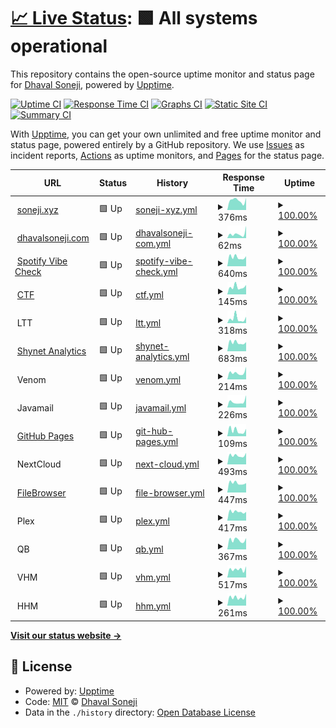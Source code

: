 # [📈 Live Status](https://uptime.soneji.xyz): <!--live status--> **🟩 All systems operational**

This repository contains the open-source uptime monitor and status page for [Dhaval Soneji](https://soneji.xyz), powered by [Upptime](https://github.com/upptime/upptime).

[![Uptime CI](https://github.com/soneji/upptime/workflows/Uptime%20CI/badge.svg)](https://github.com/soneji/uptime/actions?query=workflow%3A%22Uptime+CI%22)
[![Response Time CI](https://github.com/soneji/upptime/workflows/Response%20Time%20CI/badge.svg)](https://github.com/soneji/uptime/actions?query=workflow%3A%22Response+Time+CI%22)
[![Graphs CI](https://github.com/soneji/upptime/workflows/Graphs%20CI/badge.svg)](https://github.com/soneji/uptime/actions?query=workflow%3A%22Graphs+CI%22)
[![Static Site CI](https://github.com/soneji/upptime/workflows/Static%20Site%20CI/badge.svg)](https://github.com/soneji/uptime/actions?query=workflow%3A%22Static+Site+CI%22)
[![Summary CI](https://github.com/soneji/upptime/workflows/Summary%20CI/badge.svg)](https://github.com/soneji/uptime/actions?query=workflow%3A%22Summary+CI%22)

With [Upptime](https://upptime.js.org), you can get your own unlimited and free uptime monitor and status page, powered entirely by a GitHub repository. We use [Issues](https://github.com/soneji/upptime/issues) as incident reports, [Actions](https://github.com/soneji/upptime/actions) as uptime monitors, and [Pages](https://uptime.soneji.xyz) for the status page.

<!--start: status pages-->
<!-- This summary is generated by Upptime (https://github.com/upptime/upptime) -->
<!-- Do not edit this manually, your changes will be overwritten -->
<!-- prettier-ignore -->
| URL | Status | History | Response Time | Uptime |
| --- | ------ | ------- | ------------- | ------ |
| <img alt="" src="https://favicons.githubusercontent.com/null" height="13"> [soneji.xyz](soneji.xyz) | 🟩 Up | [soneji-xyz.yml](https://github.com/Soneji/uptime/commits/HEAD/history/soneji-xyz.yml) | <details><summary><img alt="Response time graph" src="./graphs/soneji-xyz/response-time-week.png" height="20"> 376ms</summary><br><a href="https://uptime.soneji.xyz/history/soneji-xyz"><img alt="Response time 283" src="https://img.shields.io/endpoint?url=https%3A%2F%2Fraw.githubusercontent.com%2FSoneji%2Fuptime%2FHEAD%2Fapi%2Fsoneji-xyz%2Fresponse-time.json"></a><br><a href="https://uptime.soneji.xyz/history/soneji-xyz"><img alt="24-hour response time 475" src="https://img.shields.io/endpoint?url=https%3A%2F%2Fraw.githubusercontent.com%2FSoneji%2Fuptime%2FHEAD%2Fapi%2Fsoneji-xyz%2Fresponse-time-day.json"></a><br><a href="https://uptime.soneji.xyz/history/soneji-xyz"><img alt="7-day response time 376" src="https://img.shields.io/endpoint?url=https%3A%2F%2Fraw.githubusercontent.com%2FSoneji%2Fuptime%2FHEAD%2Fapi%2Fsoneji-xyz%2Fresponse-time-week.json"></a><br><a href="https://uptime.soneji.xyz/history/soneji-xyz"><img alt="30-day response time 392" src="https://img.shields.io/endpoint?url=https%3A%2F%2Fraw.githubusercontent.com%2FSoneji%2Fuptime%2FHEAD%2Fapi%2Fsoneji-xyz%2Fresponse-time-month.json"></a><br><a href="https://uptime.soneji.xyz/history/soneji-xyz"><img alt="1-year response time 283" src="https://img.shields.io/endpoint?url=https%3A%2F%2Fraw.githubusercontent.com%2FSoneji%2Fuptime%2FHEAD%2Fapi%2Fsoneji-xyz%2Fresponse-time-year.json"></a></details> | <details><summary><a href="https://uptime.soneji.xyz/history/soneji-xyz">100.00%</a></summary><a href="https://uptime.soneji.xyz/history/soneji-xyz"><img alt="All-time uptime 100.00%" src="https://img.shields.io/endpoint?url=https%3A%2F%2Fraw.githubusercontent.com%2FSoneji%2Fuptime%2FHEAD%2Fapi%2Fsoneji-xyz%2Fuptime.json"></a><br><a href="https://uptime.soneji.xyz/history/soneji-xyz"><img alt="24-hour uptime 100.00%" src="https://img.shields.io/endpoint?url=https%3A%2F%2Fraw.githubusercontent.com%2FSoneji%2Fuptime%2FHEAD%2Fapi%2Fsoneji-xyz%2Fuptime-day.json"></a><br><a href="https://uptime.soneji.xyz/history/soneji-xyz"><img alt="7-day uptime 100.00%" src="https://img.shields.io/endpoint?url=https%3A%2F%2Fraw.githubusercontent.com%2FSoneji%2Fuptime%2FHEAD%2Fapi%2Fsoneji-xyz%2Fuptime-week.json"></a><br><a href="https://uptime.soneji.xyz/history/soneji-xyz"><img alt="30-day uptime 100.00%" src="https://img.shields.io/endpoint?url=https%3A%2F%2Fraw.githubusercontent.com%2FSoneji%2Fuptime%2FHEAD%2Fapi%2Fsoneji-xyz%2Fuptime-month.json"></a><br><a href="https://uptime.soneji.xyz/history/soneji-xyz"><img alt="1-year uptime 100.00%" src="https://img.shields.io/endpoint?url=https%3A%2F%2Fraw.githubusercontent.com%2FSoneji%2Fuptime%2FHEAD%2Fapi%2Fsoneji-xyz%2Fuptime-year.json"></a></details>
| <img alt="" src="https://favicons.githubusercontent.com/null" height="13"> [dhavalsoneji.com](dhavalsoneji.com) | 🟩 Up | [dhavalsoneji-com.yml](https://github.com/Soneji/uptime/commits/HEAD/history/dhavalsoneji-com.yml) | <details><summary><img alt="Response time graph" src="./graphs/dhavalsoneji-com/response-time-week.png" height="20"> 62ms</summary><br><a href="https://uptime.soneji.xyz/history/dhavalsoneji-com"><img alt="Response time 93" src="https://img.shields.io/endpoint?url=https%3A%2F%2Fraw.githubusercontent.com%2FSoneji%2Fuptime%2FHEAD%2Fapi%2Fdhavalsoneji-com%2Fresponse-time.json"></a><br><a href="https://uptime.soneji.xyz/history/dhavalsoneji-com"><img alt="24-hour response time 172" src="https://img.shields.io/endpoint?url=https%3A%2F%2Fraw.githubusercontent.com%2FSoneji%2Fuptime%2FHEAD%2Fapi%2Fdhavalsoneji-com%2Fresponse-time-day.json"></a><br><a href="https://uptime.soneji.xyz/history/dhavalsoneji-com"><img alt="7-day response time 62" src="https://img.shields.io/endpoint?url=https%3A%2F%2Fraw.githubusercontent.com%2FSoneji%2Fuptime%2FHEAD%2Fapi%2Fdhavalsoneji-com%2Fresponse-time-week.json"></a><br><a href="https://uptime.soneji.xyz/history/dhavalsoneji-com"><img alt="30-day response time 77" src="https://img.shields.io/endpoint?url=https%3A%2F%2Fraw.githubusercontent.com%2FSoneji%2Fuptime%2FHEAD%2Fapi%2Fdhavalsoneji-com%2Fresponse-time-month.json"></a><br><a href="https://uptime.soneji.xyz/history/dhavalsoneji-com"><img alt="1-year response time 93" src="https://img.shields.io/endpoint?url=https%3A%2F%2Fraw.githubusercontent.com%2FSoneji%2Fuptime%2FHEAD%2Fapi%2Fdhavalsoneji-com%2Fresponse-time-year.json"></a></details> | <details><summary><a href="https://uptime.soneji.xyz/history/dhavalsoneji-com">100.00%</a></summary><a href="https://uptime.soneji.xyz/history/dhavalsoneji-com"><img alt="All-time uptime 100.00%" src="https://img.shields.io/endpoint?url=https%3A%2F%2Fraw.githubusercontent.com%2FSoneji%2Fuptime%2FHEAD%2Fapi%2Fdhavalsoneji-com%2Fuptime.json"></a><br><a href="https://uptime.soneji.xyz/history/dhavalsoneji-com"><img alt="24-hour uptime 100.00%" src="https://img.shields.io/endpoint?url=https%3A%2F%2Fraw.githubusercontent.com%2FSoneji%2Fuptime%2FHEAD%2Fapi%2Fdhavalsoneji-com%2Fuptime-day.json"></a><br><a href="https://uptime.soneji.xyz/history/dhavalsoneji-com"><img alt="7-day uptime 100.00%" src="https://img.shields.io/endpoint?url=https%3A%2F%2Fraw.githubusercontent.com%2FSoneji%2Fuptime%2FHEAD%2Fapi%2Fdhavalsoneji-com%2Fuptime-week.json"></a><br><a href="https://uptime.soneji.xyz/history/dhavalsoneji-com"><img alt="30-day uptime 100.00%" src="https://img.shields.io/endpoint?url=https%3A%2F%2Fraw.githubusercontent.com%2FSoneji%2Fuptime%2FHEAD%2Fapi%2Fdhavalsoneji-com%2Fuptime-month.json"></a><br><a href="https://uptime.soneji.xyz/history/dhavalsoneji-com"><img alt="1-year uptime 100.00%" src="https://img.shields.io/endpoint?url=https%3A%2F%2Fraw.githubusercontent.com%2FSoneji%2Fuptime%2FHEAD%2Fapi%2Fdhavalsoneji-com%2Fuptime-year.json"></a></details>
| <img alt="" src="https://favicons.githubusercontent.com/null" height="13"> [Spotify Vibe Check](spotify.soneji.xyz) | 🟩 Up | [spotify-vibe-check.yml](https://github.com/Soneji/uptime/commits/HEAD/history/spotify-vibe-check.yml) | <details><summary><img alt="Response time graph" src="./graphs/spotify-vibe-check/response-time-week.png" height="20"> 640ms</summary><br><a href="https://uptime.soneji.xyz/history/spotify-vibe-check"><img alt="Response time 607" src="https://img.shields.io/endpoint?url=https%3A%2F%2Fraw.githubusercontent.com%2FSoneji%2Fuptime%2FHEAD%2Fapi%2Fspotify-vibe-check%2Fresponse-time.json"></a><br><a href="https://uptime.soneji.xyz/history/spotify-vibe-check"><img alt="24-hour response time 710" src="https://img.shields.io/endpoint?url=https%3A%2F%2Fraw.githubusercontent.com%2FSoneji%2Fuptime%2FHEAD%2Fapi%2Fspotify-vibe-check%2Fresponse-time-day.json"></a><br><a href="https://uptime.soneji.xyz/history/spotify-vibe-check"><img alt="7-day response time 640" src="https://img.shields.io/endpoint?url=https%3A%2F%2Fraw.githubusercontent.com%2FSoneji%2Fuptime%2FHEAD%2Fapi%2Fspotify-vibe-check%2Fresponse-time-week.json"></a><br><a href="https://uptime.soneji.xyz/history/spotify-vibe-check"><img alt="30-day response time 665" src="https://img.shields.io/endpoint?url=https%3A%2F%2Fraw.githubusercontent.com%2FSoneji%2Fuptime%2FHEAD%2Fapi%2Fspotify-vibe-check%2Fresponse-time-month.json"></a><br><a href="https://uptime.soneji.xyz/history/spotify-vibe-check"><img alt="1-year response time 607" src="https://img.shields.io/endpoint?url=https%3A%2F%2Fraw.githubusercontent.com%2FSoneji%2Fuptime%2FHEAD%2Fapi%2Fspotify-vibe-check%2Fresponse-time-year.json"></a></details> | <details><summary><a href="https://uptime.soneji.xyz/history/spotify-vibe-check">100.00%</a></summary><a href="https://uptime.soneji.xyz/history/spotify-vibe-check"><img alt="All-time uptime 97.95%" src="https://img.shields.io/endpoint?url=https%3A%2F%2Fraw.githubusercontent.com%2FSoneji%2Fuptime%2FHEAD%2Fapi%2Fspotify-vibe-check%2Fuptime.json"></a><br><a href="https://uptime.soneji.xyz/history/spotify-vibe-check"><img alt="24-hour uptime 100.00%" src="https://img.shields.io/endpoint?url=https%3A%2F%2Fraw.githubusercontent.com%2FSoneji%2Fuptime%2FHEAD%2Fapi%2Fspotify-vibe-check%2Fuptime-day.json"></a><br><a href="https://uptime.soneji.xyz/history/spotify-vibe-check"><img alt="7-day uptime 100.00%" src="https://img.shields.io/endpoint?url=https%3A%2F%2Fraw.githubusercontent.com%2FSoneji%2Fuptime%2FHEAD%2Fapi%2Fspotify-vibe-check%2Fuptime-week.json"></a><br><a href="https://uptime.soneji.xyz/history/spotify-vibe-check"><img alt="30-day uptime 100.00%" src="https://img.shields.io/endpoint?url=https%3A%2F%2Fraw.githubusercontent.com%2FSoneji%2Fuptime%2FHEAD%2Fapi%2Fspotify-vibe-check%2Fuptime-month.json"></a><br><a href="https://uptime.soneji.xyz/history/spotify-vibe-check"><img alt="1-year uptime 97.95%" src="https://img.shields.io/endpoint?url=https%3A%2F%2Fraw.githubusercontent.com%2FSoneji%2Fuptime%2FHEAD%2Fapi%2Fspotify-vibe-check%2Fuptime-year.json"></a></details>
| <img alt="" src="https://favicons.githubusercontent.com/ctf.soneji.xyz" height="13"> [CTF](https://ctf.soneji.xyz) | 🟩 Up | [ctf.yml](https://github.com/Soneji/uptime/commits/HEAD/history/ctf.yml) | <details><summary><img alt="Response time graph" src="./graphs/ctf/response-time-week.png" height="20"> 145ms</summary><br><a href="https://uptime.soneji.xyz/history/ctf"><img alt="Response time 344" src="https://img.shields.io/endpoint?url=https%3A%2F%2Fraw.githubusercontent.com%2FSoneji%2Fuptime%2FHEAD%2Fapi%2Fctf%2Fresponse-time.json"></a><br><a href="https://uptime.soneji.xyz/history/ctf"><img alt="24-hour response time 184" src="https://img.shields.io/endpoint?url=https%3A%2F%2Fraw.githubusercontent.com%2FSoneji%2Fuptime%2FHEAD%2Fapi%2Fctf%2Fresponse-time-day.json"></a><br><a href="https://uptime.soneji.xyz/history/ctf"><img alt="7-day response time 145" src="https://img.shields.io/endpoint?url=https%3A%2F%2Fraw.githubusercontent.com%2FSoneji%2Fuptime%2FHEAD%2Fapi%2Fctf%2Fresponse-time-week.json"></a><br><a href="https://uptime.soneji.xyz/history/ctf"><img alt="30-day response time 179" src="https://img.shields.io/endpoint?url=https%3A%2F%2Fraw.githubusercontent.com%2FSoneji%2Fuptime%2FHEAD%2Fapi%2Fctf%2Fresponse-time-month.json"></a><br><a href="https://uptime.soneji.xyz/history/ctf"><img alt="1-year response time 344" src="https://img.shields.io/endpoint?url=https%3A%2F%2Fraw.githubusercontent.com%2FSoneji%2Fuptime%2FHEAD%2Fapi%2Fctf%2Fresponse-time-year.json"></a></details> | <details><summary><a href="https://uptime.soneji.xyz/history/ctf">100.00%</a></summary><a href="https://uptime.soneji.xyz/history/ctf"><img alt="All-time uptime 99.52%" src="https://img.shields.io/endpoint?url=https%3A%2F%2Fraw.githubusercontent.com%2FSoneji%2Fuptime%2FHEAD%2Fapi%2Fctf%2Fuptime.json"></a><br><a href="https://uptime.soneji.xyz/history/ctf"><img alt="24-hour uptime 100.00%" src="https://img.shields.io/endpoint?url=https%3A%2F%2Fraw.githubusercontent.com%2FSoneji%2Fuptime%2FHEAD%2Fapi%2Fctf%2Fuptime-day.json"></a><br><a href="https://uptime.soneji.xyz/history/ctf"><img alt="7-day uptime 100.00%" src="https://img.shields.io/endpoint?url=https%3A%2F%2Fraw.githubusercontent.com%2FSoneji%2Fuptime%2FHEAD%2Fapi%2Fctf%2Fuptime-week.json"></a><br><a href="https://uptime.soneji.xyz/history/ctf"><img alt="30-day uptime 100.00%" src="https://img.shields.io/endpoint?url=https%3A%2F%2Fraw.githubusercontent.com%2FSoneji%2Fuptime%2FHEAD%2Fapi%2Fctf%2Fuptime-month.json"></a><br><a href="https://uptime.soneji.xyz/history/ctf"><img alt="1-year uptime 99.52%" src="https://img.shields.io/endpoint?url=https%3A%2F%2Fraw.githubusercontent.com%2FSoneji%2Fuptime%2FHEAD%2Fapi%2Fctf%2Fuptime-year.json"></a></details>
| <img alt="" src="https://favicons.githubusercontent.com/null" height="13"> LTT | 🟩 Up | [ltt.yml](https://github.com/Soneji/uptime/commits/HEAD/history/ltt.yml) | <details><summary><img alt="Response time graph" src="./graphs/ltt/response-time-week.png" height="20"> 318ms</summary><br><a href="https://uptime.soneji.xyz/history/ltt"><img alt="Response time 331" src="https://img.shields.io/endpoint?url=https%3A%2F%2Fraw.githubusercontent.com%2FSoneji%2Fuptime%2FHEAD%2Fapi%2Fltt%2Fresponse-time.json"></a><br><a href="https://uptime.soneji.xyz/history/ltt"><img alt="24-hour response time 443" src="https://img.shields.io/endpoint?url=https%3A%2F%2Fraw.githubusercontent.com%2FSoneji%2Fuptime%2FHEAD%2Fapi%2Fltt%2Fresponse-time-day.json"></a><br><a href="https://uptime.soneji.xyz/history/ltt"><img alt="7-day response time 318" src="https://img.shields.io/endpoint?url=https%3A%2F%2Fraw.githubusercontent.com%2FSoneji%2Fuptime%2FHEAD%2Fapi%2Fltt%2Fresponse-time-week.json"></a><br><a href="https://uptime.soneji.xyz/history/ltt"><img alt="30-day response time 260" src="https://img.shields.io/endpoint?url=https%3A%2F%2Fraw.githubusercontent.com%2FSoneji%2Fuptime%2FHEAD%2Fapi%2Fltt%2Fresponse-time-month.json"></a><br><a href="https://uptime.soneji.xyz/history/ltt"><img alt="1-year response time 331" src="https://img.shields.io/endpoint?url=https%3A%2F%2Fraw.githubusercontent.com%2FSoneji%2Fuptime%2FHEAD%2Fapi%2Fltt%2Fresponse-time-year.json"></a></details> | <details><summary><a href="https://uptime.soneji.xyz/history/ltt">100.00%</a></summary><a href="https://uptime.soneji.xyz/history/ltt"><img alt="All-time uptime 99.98%" src="https://img.shields.io/endpoint?url=https%3A%2F%2Fraw.githubusercontent.com%2FSoneji%2Fuptime%2FHEAD%2Fapi%2Fltt%2Fuptime.json"></a><br><a href="https://uptime.soneji.xyz/history/ltt"><img alt="24-hour uptime 100.00%" src="https://img.shields.io/endpoint?url=https%3A%2F%2Fraw.githubusercontent.com%2FSoneji%2Fuptime%2FHEAD%2Fapi%2Fltt%2Fuptime-day.json"></a><br><a href="https://uptime.soneji.xyz/history/ltt"><img alt="7-day uptime 100.00%" src="https://img.shields.io/endpoint?url=https%3A%2F%2Fraw.githubusercontent.com%2FSoneji%2Fuptime%2FHEAD%2Fapi%2Fltt%2Fuptime-week.json"></a><br><a href="https://uptime.soneji.xyz/history/ltt"><img alt="30-day uptime 99.96%" src="https://img.shields.io/endpoint?url=https%3A%2F%2Fraw.githubusercontent.com%2FSoneji%2Fuptime%2FHEAD%2Fapi%2Fltt%2Fuptime-month.json"></a><br><a href="https://uptime.soneji.xyz/history/ltt"><img alt="1-year uptime 99.98%" src="https://img.shields.io/endpoint?url=https%3A%2F%2Fraw.githubusercontent.com%2FSoneji%2Fuptime%2FHEAD%2Fapi%2Fltt%2Fuptime-year.json"></a></details>
| <img alt="" src="https://favicons.githubusercontent.com/shynetanalytics.com" height="13"> [Shynet Analytics](https://shynetanalytics.com) | 🟩 Up | [shynet-analytics.yml](https://github.com/Soneji/uptime/commits/HEAD/history/shynet-analytics.yml) | <details><summary><img alt="Response time graph" src="./graphs/shynet-analytics/response-time-week.png" height="20"> 683ms</summary><br><a href="https://uptime.soneji.xyz/history/shynet-analytics"><img alt="Response time 957" src="https://img.shields.io/endpoint?url=https%3A%2F%2Fraw.githubusercontent.com%2FSoneji%2Fuptime%2FHEAD%2Fapi%2Fshynet-analytics%2Fresponse-time.json"></a><br><a href="https://uptime.soneji.xyz/history/shynet-analytics"><img alt="24-hour response time 713" src="https://img.shields.io/endpoint?url=https%3A%2F%2Fraw.githubusercontent.com%2FSoneji%2Fuptime%2FHEAD%2Fapi%2Fshynet-analytics%2Fresponse-time-day.json"></a><br><a href="https://uptime.soneji.xyz/history/shynet-analytics"><img alt="7-day response time 683" src="https://img.shields.io/endpoint?url=https%3A%2F%2Fraw.githubusercontent.com%2FSoneji%2Fuptime%2FHEAD%2Fapi%2Fshynet-analytics%2Fresponse-time-week.json"></a><br><a href="https://uptime.soneji.xyz/history/shynet-analytics"><img alt="30-day response time 688" src="https://img.shields.io/endpoint?url=https%3A%2F%2Fraw.githubusercontent.com%2FSoneji%2Fuptime%2FHEAD%2Fapi%2Fshynet-analytics%2Fresponse-time-month.json"></a><br><a href="https://uptime.soneji.xyz/history/shynet-analytics"><img alt="1-year response time 957" src="https://img.shields.io/endpoint?url=https%3A%2F%2Fraw.githubusercontent.com%2FSoneji%2Fuptime%2FHEAD%2Fapi%2Fshynet-analytics%2Fresponse-time-year.json"></a></details> | <details><summary><a href="https://uptime.soneji.xyz/history/shynet-analytics">100.00%</a></summary><a href="https://uptime.soneji.xyz/history/shynet-analytics"><img alt="All-time uptime 99.93%" src="https://img.shields.io/endpoint?url=https%3A%2F%2Fraw.githubusercontent.com%2FSoneji%2Fuptime%2FHEAD%2Fapi%2Fshynet-analytics%2Fuptime.json"></a><br><a href="https://uptime.soneji.xyz/history/shynet-analytics"><img alt="24-hour uptime 100.00%" src="https://img.shields.io/endpoint?url=https%3A%2F%2Fraw.githubusercontent.com%2FSoneji%2Fuptime%2FHEAD%2Fapi%2Fshynet-analytics%2Fuptime-day.json"></a><br><a href="https://uptime.soneji.xyz/history/shynet-analytics"><img alt="7-day uptime 100.00%" src="https://img.shields.io/endpoint?url=https%3A%2F%2Fraw.githubusercontent.com%2FSoneji%2Fuptime%2FHEAD%2Fapi%2Fshynet-analytics%2Fuptime-week.json"></a><br><a href="https://uptime.soneji.xyz/history/shynet-analytics"><img alt="30-day uptime 100.00%" src="https://img.shields.io/endpoint?url=https%3A%2F%2Fraw.githubusercontent.com%2FSoneji%2Fuptime%2FHEAD%2Fapi%2Fshynet-analytics%2Fuptime-month.json"></a><br><a href="https://uptime.soneji.xyz/history/shynet-analytics"><img alt="1-year uptime 99.93%" src="https://img.shields.io/endpoint?url=https%3A%2F%2Fraw.githubusercontent.com%2FSoneji%2Fuptime%2FHEAD%2Fapi%2Fshynet-analytics%2Fuptime-year.json"></a></details>
| <img alt="" src="https://favicons.githubusercontent.com/null" height="13"> Venom | 🟩 Up | [venom.yml](https://github.com/Soneji/uptime/commits/HEAD/history/venom.yml) | <details><summary><img alt="Response time graph" src="./graphs/venom/response-time-week.png" height="20"> 214ms</summary><br><a href="https://uptime.soneji.xyz/history/venom"><img alt="Response time 243" src="https://img.shields.io/endpoint?url=https%3A%2F%2Fraw.githubusercontent.com%2FSoneji%2Fuptime%2FHEAD%2Fapi%2Fvenom%2Fresponse-time.json"></a><br><a href="https://uptime.soneji.xyz/history/venom"><img alt="24-hour response time 394" src="https://img.shields.io/endpoint?url=https%3A%2F%2Fraw.githubusercontent.com%2FSoneji%2Fuptime%2FHEAD%2Fapi%2Fvenom%2Fresponse-time-day.json"></a><br><a href="https://uptime.soneji.xyz/history/venom"><img alt="7-day response time 214" src="https://img.shields.io/endpoint?url=https%3A%2F%2Fraw.githubusercontent.com%2FSoneji%2Fuptime%2FHEAD%2Fapi%2Fvenom%2Fresponse-time-week.json"></a><br><a href="https://uptime.soneji.xyz/history/venom"><img alt="30-day response time 214" src="https://img.shields.io/endpoint?url=https%3A%2F%2Fraw.githubusercontent.com%2FSoneji%2Fuptime%2FHEAD%2Fapi%2Fvenom%2Fresponse-time-month.json"></a><br><a href="https://uptime.soneji.xyz/history/venom"><img alt="1-year response time 243" src="https://img.shields.io/endpoint?url=https%3A%2F%2Fraw.githubusercontent.com%2FSoneji%2Fuptime%2FHEAD%2Fapi%2Fvenom%2Fresponse-time-year.json"></a></details> | <details><summary><a href="https://uptime.soneji.xyz/history/venom">100.00%</a></summary><a href="https://uptime.soneji.xyz/history/venom"><img alt="All-time uptime 99.99%" src="https://img.shields.io/endpoint?url=https%3A%2F%2Fraw.githubusercontent.com%2FSoneji%2Fuptime%2FHEAD%2Fapi%2Fvenom%2Fuptime.json"></a><br><a href="https://uptime.soneji.xyz/history/venom"><img alt="24-hour uptime 100.00%" src="https://img.shields.io/endpoint?url=https%3A%2F%2Fraw.githubusercontent.com%2FSoneji%2Fuptime%2FHEAD%2Fapi%2Fvenom%2Fuptime-day.json"></a><br><a href="https://uptime.soneji.xyz/history/venom"><img alt="7-day uptime 100.00%" src="https://img.shields.io/endpoint?url=https%3A%2F%2Fraw.githubusercontent.com%2FSoneji%2Fuptime%2FHEAD%2Fapi%2Fvenom%2Fuptime-week.json"></a><br><a href="https://uptime.soneji.xyz/history/venom"><img alt="30-day uptime 100.00%" src="https://img.shields.io/endpoint?url=https%3A%2F%2Fraw.githubusercontent.com%2FSoneji%2Fuptime%2FHEAD%2Fapi%2Fvenom%2Fuptime-month.json"></a><br><a href="https://uptime.soneji.xyz/history/venom"><img alt="1-year uptime 99.99%" src="https://img.shields.io/endpoint?url=https%3A%2F%2Fraw.githubusercontent.com%2FSoneji%2Fuptime%2FHEAD%2Fapi%2Fvenom%2Fuptime-year.json"></a></details>
| <img alt="" src="https://favicons.githubusercontent.com/null" height="13"> Javamail | 🟩 Up | [javamail.yml](https://github.com/Soneji/uptime/commits/HEAD/history/javamail.yml) | <details><summary><img alt="Response time graph" src="./graphs/javamail/response-time-week.png" height="20"> 226ms</summary><br><a href="https://uptime.soneji.xyz/history/javamail"><img alt="Response time 389" src="https://img.shields.io/endpoint?url=https%3A%2F%2Fraw.githubusercontent.com%2FSoneji%2Fuptime%2FHEAD%2Fapi%2Fjavamail%2Fresponse-time.json"></a><br><a href="https://uptime.soneji.xyz/history/javamail"><img alt="24-hour response time 481" src="https://img.shields.io/endpoint?url=https%3A%2F%2Fraw.githubusercontent.com%2FSoneji%2Fuptime%2FHEAD%2Fapi%2Fjavamail%2Fresponse-time-day.json"></a><br><a href="https://uptime.soneji.xyz/history/javamail"><img alt="7-day response time 226" src="https://img.shields.io/endpoint?url=https%3A%2F%2Fraw.githubusercontent.com%2FSoneji%2Fuptime%2FHEAD%2Fapi%2Fjavamail%2Fresponse-time-week.json"></a><br><a href="https://uptime.soneji.xyz/history/javamail"><img alt="30-day response time 255" src="https://img.shields.io/endpoint?url=https%3A%2F%2Fraw.githubusercontent.com%2FSoneji%2Fuptime%2FHEAD%2Fapi%2Fjavamail%2Fresponse-time-month.json"></a><br><a href="https://uptime.soneji.xyz/history/javamail"><img alt="1-year response time 389" src="https://img.shields.io/endpoint?url=https%3A%2F%2Fraw.githubusercontent.com%2FSoneji%2Fuptime%2FHEAD%2Fapi%2Fjavamail%2Fresponse-time-year.json"></a></details> | <details><summary><a href="https://uptime.soneji.xyz/history/javamail">100.00%</a></summary><a href="https://uptime.soneji.xyz/history/javamail"><img alt="All-time uptime 99.99%" src="https://img.shields.io/endpoint?url=https%3A%2F%2Fraw.githubusercontent.com%2FSoneji%2Fuptime%2FHEAD%2Fapi%2Fjavamail%2Fuptime.json"></a><br><a href="https://uptime.soneji.xyz/history/javamail"><img alt="24-hour uptime 100.00%" src="https://img.shields.io/endpoint?url=https%3A%2F%2Fraw.githubusercontent.com%2FSoneji%2Fuptime%2FHEAD%2Fapi%2Fjavamail%2Fuptime-day.json"></a><br><a href="https://uptime.soneji.xyz/history/javamail"><img alt="7-day uptime 100.00%" src="https://img.shields.io/endpoint?url=https%3A%2F%2Fraw.githubusercontent.com%2FSoneji%2Fuptime%2FHEAD%2Fapi%2Fjavamail%2Fuptime-week.json"></a><br><a href="https://uptime.soneji.xyz/history/javamail"><img alt="30-day uptime 100.00%" src="https://img.shields.io/endpoint?url=https%3A%2F%2Fraw.githubusercontent.com%2FSoneji%2Fuptime%2FHEAD%2Fapi%2Fjavamail%2Fuptime-month.json"></a><br><a href="https://uptime.soneji.xyz/history/javamail"><img alt="1-year uptime 99.99%" src="https://img.shields.io/endpoint?url=https%3A%2F%2Fraw.githubusercontent.com%2FSoneji%2Fuptime%2FHEAD%2Fapi%2Fjavamail%2Fuptime-year.json"></a></details>
| <img alt="" src="https://favicons.githubusercontent.com/github.soneji.xyz" height="13"> [GitHub Pages](https://github.soneji.xyz) | 🟩 Up | [git-hub-pages.yml](https://github.com/Soneji/uptime/commits/HEAD/history/git-hub-pages.yml) | <details><summary><img alt="Response time graph" src="./graphs/git-hub-pages/response-time-week.png" height="20"> 109ms</summary><br><a href="https://uptime.soneji.xyz/history/git-hub-pages"><img alt="Response time 109" src="https://img.shields.io/endpoint?url=https%3A%2F%2Fraw.githubusercontent.com%2FSoneji%2Fuptime%2FHEAD%2Fapi%2Fgit-hub-pages%2Fresponse-time.json"></a><br><a href="https://uptime.soneji.xyz/history/git-hub-pages"><img alt="24-hour response time 145" src="https://img.shields.io/endpoint?url=https%3A%2F%2Fraw.githubusercontent.com%2FSoneji%2Fuptime%2FHEAD%2Fapi%2Fgit-hub-pages%2Fresponse-time-day.json"></a><br><a href="https://uptime.soneji.xyz/history/git-hub-pages"><img alt="7-day response time 109" src="https://img.shields.io/endpoint?url=https%3A%2F%2Fraw.githubusercontent.com%2FSoneji%2Fuptime%2FHEAD%2Fapi%2Fgit-hub-pages%2Fresponse-time-week.json"></a><br><a href="https://uptime.soneji.xyz/history/git-hub-pages"><img alt="30-day response time 118" src="https://img.shields.io/endpoint?url=https%3A%2F%2Fraw.githubusercontent.com%2FSoneji%2Fuptime%2FHEAD%2Fapi%2Fgit-hub-pages%2Fresponse-time-month.json"></a><br><a href="https://uptime.soneji.xyz/history/git-hub-pages"><img alt="1-year response time 109" src="https://img.shields.io/endpoint?url=https%3A%2F%2Fraw.githubusercontent.com%2FSoneji%2Fuptime%2FHEAD%2Fapi%2Fgit-hub-pages%2Fresponse-time-year.json"></a></details> | <details><summary><a href="https://uptime.soneji.xyz/history/git-hub-pages">100.00%</a></summary><a href="https://uptime.soneji.xyz/history/git-hub-pages"><img alt="All-time uptime 98.03%" src="https://img.shields.io/endpoint?url=https%3A%2F%2Fraw.githubusercontent.com%2FSoneji%2Fuptime%2FHEAD%2Fapi%2Fgit-hub-pages%2Fuptime.json"></a><br><a href="https://uptime.soneji.xyz/history/git-hub-pages"><img alt="24-hour uptime 100.00%" src="https://img.shields.io/endpoint?url=https%3A%2F%2Fraw.githubusercontent.com%2FSoneji%2Fuptime%2FHEAD%2Fapi%2Fgit-hub-pages%2Fuptime-day.json"></a><br><a href="https://uptime.soneji.xyz/history/git-hub-pages"><img alt="7-day uptime 100.00%" src="https://img.shields.io/endpoint?url=https%3A%2F%2Fraw.githubusercontent.com%2FSoneji%2Fuptime%2FHEAD%2Fapi%2Fgit-hub-pages%2Fuptime-week.json"></a><br><a href="https://uptime.soneji.xyz/history/git-hub-pages"><img alt="30-day uptime 100.00%" src="https://img.shields.io/endpoint?url=https%3A%2F%2Fraw.githubusercontent.com%2FSoneji%2Fuptime%2FHEAD%2Fapi%2Fgit-hub-pages%2Fuptime-month.json"></a><br><a href="https://uptime.soneji.xyz/history/git-hub-pages"><img alt="1-year uptime 98.03%" src="https://img.shields.io/endpoint?url=https%3A%2F%2Fraw.githubusercontent.com%2FSoneji%2Fuptime%2FHEAD%2Fapi%2Fgit-hub-pages%2Fuptime-year.json"></a></details>
| <img alt="" src="https://favicons.githubusercontent.com/null" height="13"> NextCloud | 🟩 Up | [next-cloud.yml](https://github.com/Soneji/uptime/commits/HEAD/history/next-cloud.yml) | <details><summary><img alt="Response time graph" src="./graphs/next-cloud/response-time-week.png" height="20"> 493ms</summary><br><a href="https://uptime.soneji.xyz/history/next-cloud"><img alt="Response time 672" src="https://img.shields.io/endpoint?url=https%3A%2F%2Fraw.githubusercontent.com%2FSoneji%2Fuptime%2FHEAD%2Fapi%2Fnext-cloud%2Fresponse-time.json"></a><br><a href="https://uptime.soneji.xyz/history/next-cloud"><img alt="24-hour response time 634" src="https://img.shields.io/endpoint?url=https%3A%2F%2Fraw.githubusercontent.com%2FSoneji%2Fuptime%2FHEAD%2Fapi%2Fnext-cloud%2Fresponse-time-day.json"></a><br><a href="https://uptime.soneji.xyz/history/next-cloud"><img alt="7-day response time 493" src="https://img.shields.io/endpoint?url=https%3A%2F%2Fraw.githubusercontent.com%2FSoneji%2Fuptime%2FHEAD%2Fapi%2Fnext-cloud%2Fresponse-time-week.json"></a><br><a href="https://uptime.soneji.xyz/history/next-cloud"><img alt="30-day response time 518" src="https://img.shields.io/endpoint?url=https%3A%2F%2Fraw.githubusercontent.com%2FSoneji%2Fuptime%2FHEAD%2Fapi%2Fnext-cloud%2Fresponse-time-month.json"></a><br><a href="https://uptime.soneji.xyz/history/next-cloud"><img alt="1-year response time 672" src="https://img.shields.io/endpoint?url=https%3A%2F%2Fraw.githubusercontent.com%2FSoneji%2Fuptime%2FHEAD%2Fapi%2Fnext-cloud%2Fresponse-time-year.json"></a></details> | <details><summary><a href="https://uptime.soneji.xyz/history/next-cloud">100.00%</a></summary><a href="https://uptime.soneji.xyz/history/next-cloud"><img alt="All-time uptime 99.47%" src="https://img.shields.io/endpoint?url=https%3A%2F%2Fraw.githubusercontent.com%2FSoneji%2Fuptime%2FHEAD%2Fapi%2Fnext-cloud%2Fuptime.json"></a><br><a href="https://uptime.soneji.xyz/history/next-cloud"><img alt="24-hour uptime 100.00%" src="https://img.shields.io/endpoint?url=https%3A%2F%2Fraw.githubusercontent.com%2FSoneji%2Fuptime%2FHEAD%2Fapi%2Fnext-cloud%2Fuptime-day.json"></a><br><a href="https://uptime.soneji.xyz/history/next-cloud"><img alt="7-day uptime 100.00%" src="https://img.shields.io/endpoint?url=https%3A%2F%2Fraw.githubusercontent.com%2FSoneji%2Fuptime%2FHEAD%2Fapi%2Fnext-cloud%2Fuptime-week.json"></a><br><a href="https://uptime.soneji.xyz/history/next-cloud"><img alt="30-day uptime 100.00%" src="https://img.shields.io/endpoint?url=https%3A%2F%2Fraw.githubusercontent.com%2FSoneji%2Fuptime%2FHEAD%2Fapi%2Fnext-cloud%2Fuptime-month.json"></a><br><a href="https://uptime.soneji.xyz/history/next-cloud"><img alt="1-year uptime 99.47%" src="https://img.shields.io/endpoint?url=https%3A%2F%2Fraw.githubusercontent.com%2FSoneji%2Fuptime%2FHEAD%2Fapi%2Fnext-cloud%2Fuptime-year.json"></a></details>
| <img alt="" src="https://favicons.githubusercontent.com/fs.soneji.xyz" height="13"> [FileBrowser](https://fs.soneji.xyz) | 🟩 Up | [file-browser.yml](https://github.com/Soneji/uptime/commits/HEAD/history/file-browser.yml) | <details><summary><img alt="Response time graph" src="./graphs/file-browser/response-time-week.png" height="20"> 447ms</summary><br><a href="https://uptime.soneji.xyz/history/file-browser"><img alt="Response time 447" src="https://img.shields.io/endpoint?url=https%3A%2F%2Fraw.githubusercontent.com%2FSoneji%2Fuptime%2FHEAD%2Fapi%2Ffile-browser%2Fresponse-time.json"></a><br><a href="https://uptime.soneji.xyz/history/file-browser"><img alt="24-hour response time 443" src="https://img.shields.io/endpoint?url=https%3A%2F%2Fraw.githubusercontent.com%2FSoneji%2Fuptime%2FHEAD%2Fapi%2Ffile-browser%2Fresponse-time-day.json"></a><br><a href="https://uptime.soneji.xyz/history/file-browser"><img alt="7-day response time 447" src="https://img.shields.io/endpoint?url=https%3A%2F%2Fraw.githubusercontent.com%2FSoneji%2Fuptime%2FHEAD%2Fapi%2Ffile-browser%2Fresponse-time-week.json"></a><br><a href="https://uptime.soneji.xyz/history/file-browser"><img alt="30-day response time 443" src="https://img.shields.io/endpoint?url=https%3A%2F%2Fraw.githubusercontent.com%2FSoneji%2Fuptime%2FHEAD%2Fapi%2Ffile-browser%2Fresponse-time-month.json"></a><br><a href="https://uptime.soneji.xyz/history/file-browser"><img alt="1-year response time 447" src="https://img.shields.io/endpoint?url=https%3A%2F%2Fraw.githubusercontent.com%2FSoneji%2Fuptime%2FHEAD%2Fapi%2Ffile-browser%2Fresponse-time-year.json"></a></details> | <details><summary><a href="https://uptime.soneji.xyz/history/file-browser">100.00%</a></summary><a href="https://uptime.soneji.xyz/history/file-browser"><img alt="All-time uptime 99.81%" src="https://img.shields.io/endpoint?url=https%3A%2F%2Fraw.githubusercontent.com%2FSoneji%2Fuptime%2FHEAD%2Fapi%2Ffile-browser%2Fuptime.json"></a><br><a href="https://uptime.soneji.xyz/history/file-browser"><img alt="24-hour uptime 100.00%" src="https://img.shields.io/endpoint?url=https%3A%2F%2Fraw.githubusercontent.com%2FSoneji%2Fuptime%2FHEAD%2Fapi%2Ffile-browser%2Fuptime-day.json"></a><br><a href="https://uptime.soneji.xyz/history/file-browser"><img alt="7-day uptime 100.00%" src="https://img.shields.io/endpoint?url=https%3A%2F%2Fraw.githubusercontent.com%2FSoneji%2Fuptime%2FHEAD%2Fapi%2Ffile-browser%2Fuptime-week.json"></a><br><a href="https://uptime.soneji.xyz/history/file-browser"><img alt="30-day uptime 100.00%" src="https://img.shields.io/endpoint?url=https%3A%2F%2Fraw.githubusercontent.com%2FSoneji%2Fuptime%2FHEAD%2Fapi%2Ffile-browser%2Fuptime-month.json"></a><br><a href="https://uptime.soneji.xyz/history/file-browser"><img alt="1-year uptime 99.81%" src="https://img.shields.io/endpoint?url=https%3A%2F%2Fraw.githubusercontent.com%2FSoneji%2Fuptime%2FHEAD%2Fapi%2Ffile-browser%2Fuptime-year.json"></a></details>
| <img alt="" src="https://favicons.githubusercontent.com/null" height="13"> Plex | 🟩 Up | [plex.yml](https://github.com/Soneji/uptime/commits/HEAD/history/plex.yml) | <details><summary><img alt="Response time graph" src="./graphs/plex/response-time-week.png" height="20"> 417ms</summary><br><a href="https://uptime.soneji.xyz/history/plex"><img alt="Response time 546" src="https://img.shields.io/endpoint?url=https%3A%2F%2Fraw.githubusercontent.com%2FSoneji%2Fuptime%2FHEAD%2Fapi%2Fplex%2Fresponse-time.json"></a><br><a href="https://uptime.soneji.xyz/history/plex"><img alt="24-hour response time 412" src="https://img.shields.io/endpoint?url=https%3A%2F%2Fraw.githubusercontent.com%2FSoneji%2Fuptime%2FHEAD%2Fapi%2Fplex%2Fresponse-time-day.json"></a><br><a href="https://uptime.soneji.xyz/history/plex"><img alt="7-day response time 417" src="https://img.shields.io/endpoint?url=https%3A%2F%2Fraw.githubusercontent.com%2FSoneji%2Fuptime%2FHEAD%2Fapi%2Fplex%2Fresponse-time-week.json"></a><br><a href="https://uptime.soneji.xyz/history/plex"><img alt="30-day response time 417" src="https://img.shields.io/endpoint?url=https%3A%2F%2Fraw.githubusercontent.com%2FSoneji%2Fuptime%2FHEAD%2Fapi%2Fplex%2Fresponse-time-month.json"></a><br><a href="https://uptime.soneji.xyz/history/plex"><img alt="1-year response time 546" src="https://img.shields.io/endpoint?url=https%3A%2F%2Fraw.githubusercontent.com%2FSoneji%2Fuptime%2FHEAD%2Fapi%2Fplex%2Fresponse-time-year.json"></a></details> | <details><summary><a href="https://uptime.soneji.xyz/history/plex">100.00%</a></summary><a href="https://uptime.soneji.xyz/history/plex"><img alt="All-time uptime 99.89%" src="https://img.shields.io/endpoint?url=https%3A%2F%2Fraw.githubusercontent.com%2FSoneji%2Fuptime%2FHEAD%2Fapi%2Fplex%2Fuptime.json"></a><br><a href="https://uptime.soneji.xyz/history/plex"><img alt="24-hour uptime 100.00%" src="https://img.shields.io/endpoint?url=https%3A%2F%2Fraw.githubusercontent.com%2FSoneji%2Fuptime%2FHEAD%2Fapi%2Fplex%2Fuptime-day.json"></a><br><a href="https://uptime.soneji.xyz/history/plex"><img alt="7-day uptime 100.00%" src="https://img.shields.io/endpoint?url=https%3A%2F%2Fraw.githubusercontent.com%2FSoneji%2Fuptime%2FHEAD%2Fapi%2Fplex%2Fuptime-week.json"></a><br><a href="https://uptime.soneji.xyz/history/plex"><img alt="30-day uptime 100.00%" src="https://img.shields.io/endpoint?url=https%3A%2F%2Fraw.githubusercontent.com%2FSoneji%2Fuptime%2FHEAD%2Fapi%2Fplex%2Fuptime-month.json"></a><br><a href="https://uptime.soneji.xyz/history/plex"><img alt="1-year uptime 99.89%" src="https://img.shields.io/endpoint?url=https%3A%2F%2Fraw.githubusercontent.com%2FSoneji%2Fuptime%2FHEAD%2Fapi%2Fplex%2Fuptime-year.json"></a></details>
| <img alt="" src="https://favicons.githubusercontent.com/null" height="13"> QB | 🟩 Up | [qb.yml](https://github.com/Soneji/uptime/commits/HEAD/history/qb.yml) | <details><summary><img alt="Response time graph" src="./graphs/qb/response-time-week.png" height="20"> 367ms</summary><br><a href="https://uptime.soneji.xyz/history/qb"><img alt="Response time 507" src="https://img.shields.io/endpoint?url=https%3A%2F%2Fraw.githubusercontent.com%2FSoneji%2Fuptime%2FHEAD%2Fapi%2Fqb%2Fresponse-time.json"></a><br><a href="https://uptime.soneji.xyz/history/qb"><img alt="24-hour response time 443" src="https://img.shields.io/endpoint?url=https%3A%2F%2Fraw.githubusercontent.com%2FSoneji%2Fuptime%2FHEAD%2Fapi%2Fqb%2Fresponse-time-day.json"></a><br><a href="https://uptime.soneji.xyz/history/qb"><img alt="7-day response time 367" src="https://img.shields.io/endpoint?url=https%3A%2F%2Fraw.githubusercontent.com%2FSoneji%2Fuptime%2FHEAD%2Fapi%2Fqb%2Fresponse-time-week.json"></a><br><a href="https://uptime.soneji.xyz/history/qb"><img alt="30-day response time 422" src="https://img.shields.io/endpoint?url=https%3A%2F%2Fraw.githubusercontent.com%2FSoneji%2Fuptime%2FHEAD%2Fapi%2Fqb%2Fresponse-time-month.json"></a><br><a href="https://uptime.soneji.xyz/history/qb"><img alt="1-year response time 507" src="https://img.shields.io/endpoint?url=https%3A%2F%2Fraw.githubusercontent.com%2FSoneji%2Fuptime%2FHEAD%2Fapi%2Fqb%2Fresponse-time-year.json"></a></details> | <details><summary><a href="https://uptime.soneji.xyz/history/qb">100.00%</a></summary><a href="https://uptime.soneji.xyz/history/qb"><img alt="All-time uptime 99.75%" src="https://img.shields.io/endpoint?url=https%3A%2F%2Fraw.githubusercontent.com%2FSoneji%2Fuptime%2FHEAD%2Fapi%2Fqb%2Fuptime.json"></a><br><a href="https://uptime.soneji.xyz/history/qb"><img alt="24-hour uptime 100.00%" src="https://img.shields.io/endpoint?url=https%3A%2F%2Fraw.githubusercontent.com%2FSoneji%2Fuptime%2FHEAD%2Fapi%2Fqb%2Fuptime-day.json"></a><br><a href="https://uptime.soneji.xyz/history/qb"><img alt="7-day uptime 100.00%" src="https://img.shields.io/endpoint?url=https%3A%2F%2Fraw.githubusercontent.com%2FSoneji%2Fuptime%2FHEAD%2Fapi%2Fqb%2Fuptime-week.json"></a><br><a href="https://uptime.soneji.xyz/history/qb"><img alt="30-day uptime 100.00%" src="https://img.shields.io/endpoint?url=https%3A%2F%2Fraw.githubusercontent.com%2FSoneji%2Fuptime%2FHEAD%2Fapi%2Fqb%2Fuptime-month.json"></a><br><a href="https://uptime.soneji.xyz/history/qb"><img alt="1-year uptime 99.75%" src="https://img.shields.io/endpoint?url=https%3A%2F%2Fraw.githubusercontent.com%2FSoneji%2Fuptime%2FHEAD%2Fapi%2Fqb%2Fuptime-year.json"></a></details>
| <img alt="" src="https://favicons.githubusercontent.com/null" height="13"> VHM | 🟩 Up | [vhm.yml](https://github.com/Soneji/uptime/commits/HEAD/history/vhm.yml) | <details><summary><img alt="Response time graph" src="./graphs/vhm/response-time-week.png" height="20"> 517ms</summary><br><a href="https://uptime.soneji.xyz/history/vhm"><img alt="Response time 605" src="https://img.shields.io/endpoint?url=https%3A%2F%2Fraw.githubusercontent.com%2FSoneji%2Fuptime%2FHEAD%2Fapi%2Fvhm%2Fresponse-time.json"></a><br><a href="https://uptime.soneji.xyz/history/vhm"><img alt="24-hour response time 704" src="https://img.shields.io/endpoint?url=https%3A%2F%2Fraw.githubusercontent.com%2FSoneji%2Fuptime%2FHEAD%2Fapi%2Fvhm%2Fresponse-time-day.json"></a><br><a href="https://uptime.soneji.xyz/history/vhm"><img alt="7-day response time 517" src="https://img.shields.io/endpoint?url=https%3A%2F%2Fraw.githubusercontent.com%2FSoneji%2Fuptime%2FHEAD%2Fapi%2Fvhm%2Fresponse-time-week.json"></a><br><a href="https://uptime.soneji.xyz/history/vhm"><img alt="30-day response time 942" src="https://img.shields.io/endpoint?url=https%3A%2F%2Fraw.githubusercontent.com%2FSoneji%2Fuptime%2FHEAD%2Fapi%2Fvhm%2Fresponse-time-month.json"></a><br><a href="https://uptime.soneji.xyz/history/vhm"><img alt="1-year response time 605" src="https://img.shields.io/endpoint?url=https%3A%2F%2Fraw.githubusercontent.com%2FSoneji%2Fuptime%2FHEAD%2Fapi%2Fvhm%2Fresponse-time-year.json"></a></details> | <details><summary><a href="https://uptime.soneji.xyz/history/vhm">100.00%</a></summary><a href="https://uptime.soneji.xyz/history/vhm"><img alt="All-time uptime 99.98%" src="https://img.shields.io/endpoint?url=https%3A%2F%2Fraw.githubusercontent.com%2FSoneji%2Fuptime%2FHEAD%2Fapi%2Fvhm%2Fuptime.json"></a><br><a href="https://uptime.soneji.xyz/history/vhm"><img alt="24-hour uptime 100.00%" src="https://img.shields.io/endpoint?url=https%3A%2F%2Fraw.githubusercontent.com%2FSoneji%2Fuptime%2FHEAD%2Fapi%2Fvhm%2Fuptime-day.json"></a><br><a href="https://uptime.soneji.xyz/history/vhm"><img alt="7-day uptime 100.00%" src="https://img.shields.io/endpoint?url=https%3A%2F%2Fraw.githubusercontent.com%2FSoneji%2Fuptime%2FHEAD%2Fapi%2Fvhm%2Fuptime-week.json"></a><br><a href="https://uptime.soneji.xyz/history/vhm"><img alt="30-day uptime 99.96%" src="https://img.shields.io/endpoint?url=https%3A%2F%2Fraw.githubusercontent.com%2FSoneji%2Fuptime%2FHEAD%2Fapi%2Fvhm%2Fuptime-month.json"></a><br><a href="https://uptime.soneji.xyz/history/vhm"><img alt="1-year uptime 99.98%" src="https://img.shields.io/endpoint?url=https%3A%2F%2Fraw.githubusercontent.com%2FSoneji%2Fuptime%2FHEAD%2Fapi%2Fvhm%2Fuptime-year.json"></a></details>
| <img alt="" src="https://favicons.githubusercontent.com/null" height="13"> HHM | 🟩 Up | [hhm.yml](https://github.com/Soneji/uptime/commits/HEAD/history/hhm.yml) | <details><summary><img alt="Response time graph" src="./graphs/hhm/response-time-week.png" height="20"> 261ms</summary><br><a href="https://uptime.soneji.xyz/history/hhm"><img alt="Response time 257" src="https://img.shields.io/endpoint?url=https%3A%2F%2Fraw.githubusercontent.com%2FSoneji%2Fuptime%2FHEAD%2Fapi%2Fhhm%2Fresponse-time.json"></a><br><a href="https://uptime.soneji.xyz/history/hhm"><img alt="24-hour response time 370" src="https://img.shields.io/endpoint?url=https%3A%2F%2Fraw.githubusercontent.com%2FSoneji%2Fuptime%2FHEAD%2Fapi%2Fhhm%2Fresponse-time-day.json"></a><br><a href="https://uptime.soneji.xyz/history/hhm"><img alt="7-day response time 261" src="https://img.shields.io/endpoint?url=https%3A%2F%2Fraw.githubusercontent.com%2FSoneji%2Fuptime%2FHEAD%2Fapi%2Fhhm%2Fresponse-time-week.json"></a><br><a href="https://uptime.soneji.xyz/history/hhm"><img alt="30-day response time 310" src="https://img.shields.io/endpoint?url=https%3A%2F%2Fraw.githubusercontent.com%2FSoneji%2Fuptime%2FHEAD%2Fapi%2Fhhm%2Fresponse-time-month.json"></a><br><a href="https://uptime.soneji.xyz/history/hhm"><img alt="1-year response time 257" src="https://img.shields.io/endpoint?url=https%3A%2F%2Fraw.githubusercontent.com%2FSoneji%2Fuptime%2FHEAD%2Fapi%2Fhhm%2Fresponse-time-year.json"></a></details> | <details><summary><a href="https://uptime.soneji.xyz/history/hhm">100.00%</a></summary><a href="https://uptime.soneji.xyz/history/hhm"><img alt="All-time uptime 99.99%" src="https://img.shields.io/endpoint?url=https%3A%2F%2Fraw.githubusercontent.com%2FSoneji%2Fuptime%2FHEAD%2Fapi%2Fhhm%2Fuptime.json"></a><br><a href="https://uptime.soneji.xyz/history/hhm"><img alt="24-hour uptime 100.00%" src="https://img.shields.io/endpoint?url=https%3A%2F%2Fraw.githubusercontent.com%2FSoneji%2Fuptime%2FHEAD%2Fapi%2Fhhm%2Fuptime-day.json"></a><br><a href="https://uptime.soneji.xyz/history/hhm"><img alt="7-day uptime 100.00%" src="https://img.shields.io/endpoint?url=https%3A%2F%2Fraw.githubusercontent.com%2FSoneji%2Fuptime%2FHEAD%2Fapi%2Fhhm%2Fuptime-week.json"></a><br><a href="https://uptime.soneji.xyz/history/hhm"><img alt="30-day uptime 100.00%" src="https://img.shields.io/endpoint?url=https%3A%2F%2Fraw.githubusercontent.com%2FSoneji%2Fuptime%2FHEAD%2Fapi%2Fhhm%2Fuptime-month.json"></a><br><a href="https://uptime.soneji.xyz/history/hhm"><img alt="1-year uptime 99.99%" src="https://img.shields.io/endpoint?url=https%3A%2F%2Fraw.githubusercontent.com%2FSoneji%2Fuptime%2FHEAD%2Fapi%2Fhhm%2Fuptime-year.json"></a></details>

<!--end: status pages-->

[**Visit our status website →**](https://uptime.soneji.xyz)

## 📄 License

- Powered by: [Upptime](https://github.com/upptime/upptime)
- Code: [MIT](./LICENSE) © [Dhaval Soneji](https://soneji.xyz)
- Data in the `./history` directory: [Open Database License](https://opendatacommons.org/licenses/odbl/1-0/)
